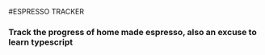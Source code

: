 #ESPRESSO TRACKER

### Track the progress of home made espresso, also an excuse to learn typescript
